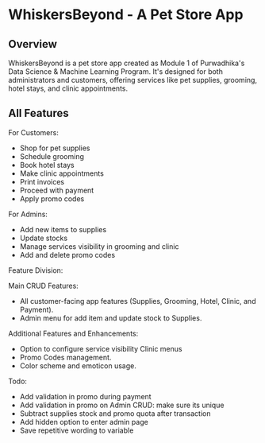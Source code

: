 # WhiskersBeyond - A Pet Store App
## Overview
WhiskersBeyond is a pet store app created as Module 1 of Purwadhika's Data Science & Machine Learning Program. It's designed for both administrators and customers, offering services like pet supplies, grooming, hotel stays, and clinic appointments.

## All Features

For Customers:

- Shop for pet supplies
- Schedule grooming
- Book hotel stays
- Make clinic appointments
- Print invoices
- Proceed with payment
- Apply promo codes

For Admins:

- Add new items to supplies
- Update stocks
- Manage services visibility in grooming and clinic
- Add and delete promo codes

Feature Division:

Main CRUD Features:

- All customer-facing app features (Supplies, Grooming, Hotel, Clinic, and Payment).
- Admin menu for add item and update stock to Supplies.

Additional Features and Enhancements:

- Option to configure service visibility Clinic menus
- Promo Codes management.
- Color scheme and emoticon usage.


Todo:
- Add validation in promo during payment
- Add validation in promo on Admin CRUD: make sure its unique
- Subtract supplies stock and promo quota after transaction
- Add hidden option to enter admin page
- Save repetitive wording to variable
